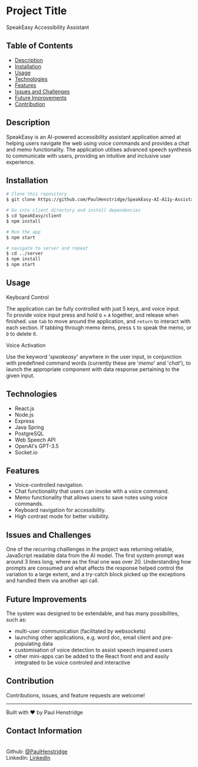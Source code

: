 # Project Title
SpeakEasy Accessibility Assistant

## Table of Contents

- [Description](#description)
- [Installation](#installation)
- [Usage](#usage)
- [Technologies](#technologies)
- [Features](#features)
- [Issues and Challenges](#issues-and-challenges)
- [Future Improvements](#future-improvements)
- [Contribution](#contribution)


## Description

SpeakEasy is an AI-powered accessibility assistant application aimed at helping users navigate the web using voice commands and provides a chat and memo functionality. The application utilises advanced speech synthesis to communicate with users, providing an intuitive and inclusive user experience.

## Installation


```bash
# Clone this repository
$ git clone https://github.com/PaulHenstridge/SpeakEasy-AI-A11y-Assistant

# Go into client directory and install dependencies
$ cd SpeakEasy/client
$ npm install

# Run the app
$ npm start

# navigate to server and repeat
$ cd ../server
$ npm install
$ npm start
```

## Usage

Keyboard Control

The application can be fully controlled with just 5 keys, and voice input. <br>
To provide voice input press and hold `Q` + `A` together, and release when finished.
use `tab` to move around the application, and `return` to interact with each section.
If tabbing through memo items, press `S` to speak the memo, or `D` to delete it.

Voice Activation

Use the keyword '*speakeasy*' anywhere in the user input, in conjunction with predefined command words (currently these are '*memo*' and '*chat*'), to launch the appropriate component with data response pertaining to the given input.



## Technologies

-  React.js
- Node.js
- Express
- Java Spring
- PostgreSQL
- Web Speech API 
- OpenAI's GPT-3.5
- Socket.io

## Features

- Voice-controlled navigation.
- Chat functionality that users can invoke with a voice command.
- Memo functionality that allows users to save notes using voice commands.
- Keyboard navigation for accessibility.
- High contrast mode for better visibility.


## Issues and Challenges

One of the recurring challlenges in the project was returning reliable, JavaScript readable data from the AI model. The first system prompt was around 3 lines long, where as the final one was over 20. Understanding how prompts are consumed and what affects the response helped control the variation to a large extent, and a try-catch block picked up the exceptions and handled them via another api call.

## Future Improvements

The system was designed to be extendable, and has many possibilites, such as:  <br>

- multi-user communication (facilitated by websockets)
- launching other applications, e.g. word doc, email client and pre-populating data
- customisation of voice detection to assist speech impaired users
- other mini-apps can be added to the React front end and easily integrated to be voice controled and interactive

## Contribution

Contributions, issues, and feature requests are welcome!

---

Built with ❤️ by Paul Henstridge


## Contact Information

<br>Github: [@PaulHenstridge](https://github.com/PaulHenstridge)
<br>LinkedIn: [LinkedIn](https://www.linkedin.com/in/paul-henstridge-68221833) 
